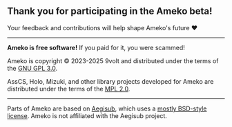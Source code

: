 ## Thank you for participating in the Ameko beta!

Your feedback and contributions will help shape Ameko's future ❤️

----

**Ameko is free software!** If you paid for it, you were scammed!

Ameko is copyright © 2023-2025 9volt and distributed
under the terms of the
[GNU GPL 3.0](https://www.gnu.org/licenses/gpl-3.0.en.html).

AssCS, Holo, Mizuki, and other library projects developed for Ameko
are distributed under the terms of the
[MPL 2.0](https://www.mozilla.org/en-US/MPL/2.0/).

----

Parts of Ameko are based on [Aegisub](https://aegisub.org/),
which uses a [mostly BSD-style license](https://github.com/TypesettingTools/Aegisub/blob/master/LICENCE).
Ameko is not affiliated with the Aegisub project.

